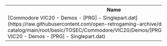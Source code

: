 <table>
<tr><th>Name</th><th>Size</th></tr>
<tr><td>
[Commodore VIC20 - Demos - [PRG] - Singlepart.dat](https://raw.githubusercontent.com/open-retrogaming-archive/dat-catalog/main/root/basic/TOSEC/Commodore/VIC20/Demos/[PRG]/Singlepart/Commodore VIC20 - Demos - [PRG] - Singlepart.dat)
</td><td>42894</td></tr>
</table>
